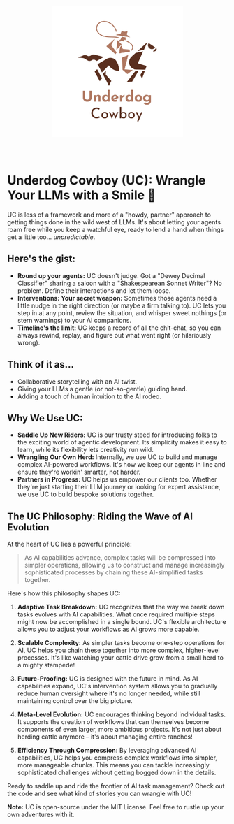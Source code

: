 

<link rel="icon" type="image/png" href="favicon.png">

<h1 align="center">
<img src="Underdog Cowboy.jpg" width="300">
</h1><br>



# Underdog Cowboy (UC): Wrangle Your LLMs with a Smile 🤠

UC is less of a framework and more of a "howdy, partner" approach to getting things done in the wild west of LLMs. It's about letting your agents roam free while you keep a watchful eye, ready to lend a hand when things get a little too... *unpredictable*.

## Here's the gist:

* **Round up your agents:** UC doesn't judge. Got a "Dewey Decimal Classifier" sharing a saloon with a "Shakespearean Sonnet Writer"? No problem. Define their interactions and let them loose.
* **Interventions: Your secret weapon:** Sometimes those agents need a little nudge in the right direction (or maybe a firm talking to). UC lets you step in at any point, review the situation, and whisper sweet nothings (or stern warnings) to your AI companions.
* **Timeline's the limit:** UC keeps a record of all the chit-chat, so you can always rewind, replay, and figure out what went right (or hilariously wrong).

## Think of it as...

* Collaborative storytelling with an AI twist.
* Giving your LLMs a gentle (or not-so-gentle) guiding hand.
* Adding a touch of human intuition to the AI rodeo.

## Why We Use UC:

* **Saddle Up New Riders:** UC is our trusty steed for introducing folks to the exciting world of agentic development. Its simplicity makes it easy to learn, while its flexibility lets creativity run wild.
* **Wrangling Our Own Herd:** Internally, we use UC to build and manage complex AI-powered workflows. It's how we keep our agents in line and ensure they're workin' smarter, not harder.
* **Partners in Progress:** UC helps us empower our clients too. Whether they're just starting their LLM journey or looking for expert assistance, we use UC to build bespoke solutions together.

## The UC Philosophy: Riding the Wave of AI Evolution

At the heart of UC lies a powerful principle:

> As AI capabilities advance, complex tasks will be compressed into simpler operations, allowing us to construct and manage increasingly sophisticated processes by chaining these AI-simplified tasks together.

Here's how this philosophy shapes UC:

1. **Adaptive Task Breakdown:** UC recognizes that the way we break down tasks evolves with AI capabilities. What once required multiple steps might now be accomplished in a single bound. UC's flexible architecture allows you to adjust your workflows as AI grows more capable.

2. **Scalable Complexity:** As simpler tasks become one-step operations for AI, UC helps you chain these together into more complex, higher-level processes. It's like watching your cattle drive grow from a small herd to a mighty stampede!

3. **Future-Proofing:** UC is designed with the future in mind. As AI capabilities expand, UC's intervention system allows you to gradually reduce human oversight where it's no longer needed, while still maintaining control over the big picture.

4. **Meta-Level Evolution:** UC encourages thinking beyond individual tasks. It supports the creation of workflows that can themselves become components of even larger, more ambitious projects. It's not just about herding cattle anymore – it's about managing entire ranches!

5. **Efficiency Through Compression:** By leveraging advanced AI capabilities, UC helps you compress complex workflows into simpler, more manageable chunks. This means you can tackle increasingly sophisticated challenges without getting bogged down in the details.

Ready to saddle up and ride the frontier of AI task management? Check out the code and see what kind of stories you can wrangle with UC!

**Note:** UC is open-source under the MIT License. Feel free to rustle up your own adventures with it.
